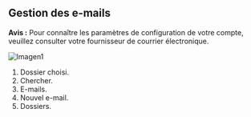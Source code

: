 ## Gestion des e-mails

**Avis :** Pour connaître les paramètres de configuration de votre compte, veuillez consulter votre fournisseur de courrier électronique.

![Imagen1](http://static.energysistem.com/images/manuals/42762/57cd41abdf774.jpg)

1. Dossier choisi.
2. Chercher.
3. E-mails.
4. Nouvel e-mail.
5. Dossiers.
